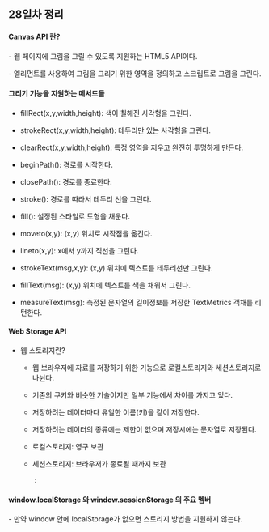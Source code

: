 ## 28일차 정리

####  Canvas API 란?

\- 웹 페이지에 그림을 그릴 수 있도록 지원하는 HTML5 API이다.

\- <canvas> 엘리먼트를 사용하여 그림을 그리기 위한 영역을 정의하고 스크립트로 그림을 그린다.



#### 그리기 기능을 지원하는 메서드들

- fillRect(x,y,width,height): 색이 칠해진 사각형을 그린다.

- strokeRect(x,y,width,height): 테두리만 있는 사각형을 그린다.

- clearRect(x,y,width,height): 특정 영역을 지우고 완전히 투명하게 만든다.

- beginPath(): 경로를 시작한다.

- closePath(): 경로를 종료한다.

- stroke(): 경로를 따라서 테두리 선을 그린다.

- fill(): 설정된 스타일로 도형을 채운다.

- moveto(x,y): (x,y) 위치로 시작점을 옮긴다.

- lineto(x,y): x에서 y까지 직선을 그린다.

- strokeText(msg,x,y): (x,y) 위치에 텍스트를 테두리선만 그린다.

- fillText(msg): (x,y) 위치에 텍스트를 색을 채워서 그린다.

- measureText(msg): 측정된 문자열의 길이정보를 저장한 TextMetrics 객채를 리턴한다.

  

#### Web Storage API

- 웹 스토리지란?

  - 웹 브라우저에 자료를 저장하기 위한 기능으로 로컬스토리지와 세션스토리지로 나뉜다.

  - 기존의 쿠키와 비슷한 기술이지만 일부 기능에서 차이를 가지고 있다.

  - 저장하려는 데이터마다 유일한 이름(키)을 같이 저장한다.

  - 저장하려는 데이터의 종류에는 제한이 없으며 저장시에는 문자열로 저장된다.

  - 로컬스토리지: 영구 보관

  - 세션스토리지: 브라우저가 종료될 때까지 보관

    ​								:



#### window.localStorage 와 window.sessionStorage 의 주요 멤버

\- 만약 window 안에 localStorage가 없으면 스토리지 방법을 지원하지 않는다.



